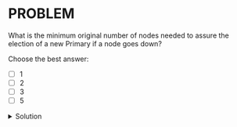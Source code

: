 # PROBLEM

What is the minimum original number of nodes needed to assure the election of a new Primary if a node goes down?

Choose the best answer:

- [ ] 1
- [ ] 2
- [ ] 3
- [ ] 5

<details>
	<summary>Solution</summary>
	<br>3
</details>